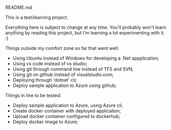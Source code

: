 README.md

This is a test/learning project.

Everything here is subject to change at any time. You'll probably won't learn anything by reading this project, but I'm learning a lot experimenting with it. :)

Things outside my comfort zone so far that went well:
- Using Ubuntu instead of Windows for developing a .Net appplication;
- Using vs code instead of vs studio;
- Using git through command line instead of TFS and SVN;
- Using git on github instead of visualstudio.com;
- Deploying through 'dotnet' cli;
- Deploy sample application to Azure using github;


Things in line to be tested:
- Deploy sample application to Azure, using Azure cli;
- Create docker container with deployed application;
- Upload docker container configured to dockerhub;
- Deploy docker image to Azure;



